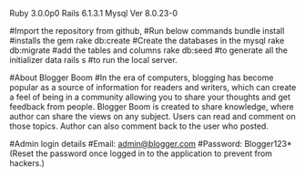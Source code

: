 
Ruby 3.0.0p0 
Rails 6.1.3.1
Mysql  Ver 8.0.23-0

#Import the repository from github,
#Run below commands
bundle install #installs the gem 
rake db:create #Create the databases in the mysql
rake db:migrate #add the tables and columns
rake db:seed #to generate all the initializer data 
rails s #to run the local server.


#About Blogger Boom
#In the era of computers, blogging has become popular as a source of information for readers and writers, which can create a feel of being in a community allowing you to share your thoughts and get feedback from people. Blogger Boom is created to share knowledge, where author can share the views on any subject. Users can read and comment on those topics. Author can also comment back to the user who posted. 

#Admin login details
#Email: admin@blogger.com
#Password: Blogger123* (Reset the password once logged in to the application to prevent from hackers.)
